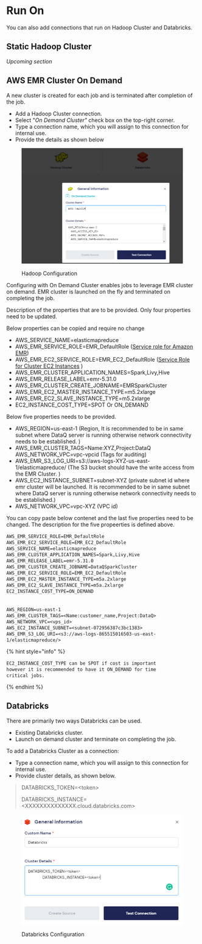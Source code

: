 # Run On

You can also add connections that run on Hadoop Cluster and Databricks.

## Static Hadoop Cluster

_Upcoming section_

## AWS EMR Cluster On Demand

A new cluster is created for each job and is terminated after completion of the job.

* Add a Hadoop Cluster connection.
* Select "_On Demand Cluster"_ check box on the top-right corner.
* Type a connection name, which you will assign to this connection for internal use.
* Provide the details as shown below

<figure><img src="../../../.gitbook/assets/image (52).png" alt=""><figcaption><p>Hadoop Configuration</p></figcaption></figure>

Configuring with On Demand Cluster enables jobs to leverage EMR cluster on demand. EMR cluster is launched on the fly and terminated on completing the job.



Description of the properties that are to be provided. Only four properties need to be updated.&#x20;



Below properties can be copied and require no change

* AWS\_SERVICE\_NAME=elasticmapreduce
* AWS\_EMR\_SERVICE\_ROLE=EMR\_DefaultRole ([Service role for Amazon EMR](https://docs.aws.amazon.com/emr/latest/ManagementGuide/emr-iam-role.html))
* AWS\_EMR\_EC2\_SERVICE\_ROLE=EMR\_EC2\_DefaultRole ([Service Role for Cluster EC2 Instances](https://docs.amazonaws.cn/en\_us/emr/latest/ManagementGuide/emr-iam-role-for-ec2.html) )
* AWS\_EMR\_CLUSTER\_APPLICATION\_NAMES=Spark,Livy,Hive
* AWS\_EMR\_RELEASE\_LABEL=emr-5.31.0
* AWS\_EMR\_CLUSTER\_CREATE\_JOBNAME=EMRSparkCluster
* AWS\_EMR\_EC2\_MASTER\_INSTANCE\_TYPE=m5.2xlarge
* AWS\_EMR\_EC2\_SLAVE\_INSTANCE\_TYPE=m5.2xlarge
* EC2\_INSTANCE\_COST\_TYPE=SPOT Or ON\_DEMAND



Below five properties needs to be provided.

* AWS\_REGION=us-east-1 (Region, It is recommended to be in same subnet where DataQ server is running otherwise network connectivity needs to be established. )
* AWS\_EMR\_CLUSTER\_TAGS=Name:XYZ,Project:DataQ AWS\_NETWORK\_VPC=vpc-vpcid (Tags for auditing)
* AWS\_EMR\_S3\_LOG\_URI=s3://aws-logs-XYZ-us-east-1/elasticmapreduce/ (The S3 bucket should have the write access from the EMR Cluster. )
* AWS\_EC2\_INSTANCE\_SUBNET=subnet-XYZ (private subnet id where emr cluster will be launched.  It is recommended to be in same subnet where DataQ server is running otherwise network connectivity needs to be established.)
* AWS\_NETWORK\_VPC=vpc-XYZ (VPC id)

You can copy paste below contenet and the last five properties need to be changed. The description for the five propeerties is defined above.

```
AWS_EMR_SERVICE_ROLE=EMR_DefaultRole
AWS_EMR_EC2_SERVICE_ROLE=EMR_EC2_DefaultRole
AWS_SERVICE_NAME=elasticmapreduce
AWS_EMR_CLUSTER_APPLICATION_NAMES=Spark,Livy,Hive
AWS_EMR_RELEASE_LABEL=emr-5.31.0
AWS_EMR_CLUSTER_CREATE_JOBNAME=DataQSparkCluster
AWS_EMR_EC2_SERVICE_ROLE=EMR_EC2_DefaultRole
AWS_EMR_EC2_MASTER_INSTANCE_TYPE=m5a.2xlarge
AWS_EMR_EC2_SLAVE_INSTANCE_TYPE=m5a.2xlarge
EC2_INSTANCE_COST_TYPE=ON_DEMAND


AWS_REGION=us-east-1
AWS_EMR_CLUSTER_TAGS=<Name:customer_name,Project:DataQ>
AWS_NETWORK_VPC=<vps_id>
AWS_EC2_INSTANCE_SUBNET=<subnet-072956387c3bc1383>
AWS_EMR_S3_LOG_URI=<s3://aws-logs-865515016503-us-east-1/elasticmapreduce/>
```



{% hint style="info" %}
```
EC2_INSTANCE_COST_TYPE can be SPOT if cost is important 
however it is recommended to have it ON_DEMAND for time
critical jobs.
```
{% endhint %}

## Databricks

There are primarily two ways Databricks can be used.

* Existing Databricks cluster.
* Launch on demand cluster and terminate on completing the job.

To add a Databricks Cluster as a connection:

* Type a connection name, which you will assign to this connection for internal use.
* Provide cluster details, as shown below.

> DATABRICKS\_TOKEN=\<token>
>
> DATABRICKS\_INSTANCE=\<XXXXXXXXXXXXXX.cloud.databricks.com>

<figure><img src="../../../.gitbook/assets/image (37).png" alt=""><figcaption><p>Databricks Configuration</p></figcaption></figure>
